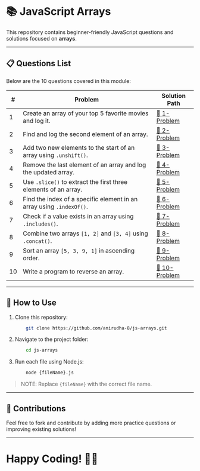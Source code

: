 # 📚 JavaScript Arrays

This repository contains beginner-friendly JavaScript questions and solutions focused on **arrays**.

---

## 📋 Questions List

Below are the 10 questions covered in this module:

| #  | Problem | Solution Path |
|----|---------|--------------|
| 1  | Create an array of your top 5 favorite movies and log it. | [🔗 1-Problem](./1-Problem.js) |
| 2  | Find and log the second element of an array. | [🔗 2-Problem](./2-Problem.js) |
| 3  | Add two new elements to the start of an array using `.unshift()`. | [🔗 3-Problem](./3-Problem.js) |
| 4  | Remove the last element of an array and log the updated array. | [🔗 4-Problem](./4-Problem.js) |
| 5  | Use `.slice()` to extract the first three elements of an array. | [🔗 5-Problem](./5-Problem.js) |
| 6  | Find the index of a specific element in an array using `.indexOf()`. | [🔗 6-Problem](./6-Problem.js) |
| 7  | Check if a value exists in an array using `.includes()`. | [🔗 7-Problem](./7-Problem.js) |
| 8  | Combine two arrays `[1, 2]` and `[3, 4]` using `.concat()`. | [🔗 8-Problem](./8-Problem.js) |
| 9  | Sort an array `[5, 3, 9, 1]` in ascending order. | [🔗 9-Problem](./9-Problem.js) |
| 10 | Write a program to reverse an array. | [🔗 10-Problem](./10-Problem.js) |

---

## 🚀 How to Use

1. Clone this repository:  

    ```sh
        git clone https://github.com/anirudha-8/js-arrays.git
    ```

2. Navigate to the project folder:

    ```bash
        cd js-arrays
    ```

3. Run each file using Node.js:

    ```bash
        node {fileName}.js
    ```

> NOTE: Replace `{fileName}` with the correct file name.

---

## 📢 Contributions

Feel free to fork and contribute by adding more practice questions or improving existing solutions!

---

# Happy Coding! 🚀🔥
